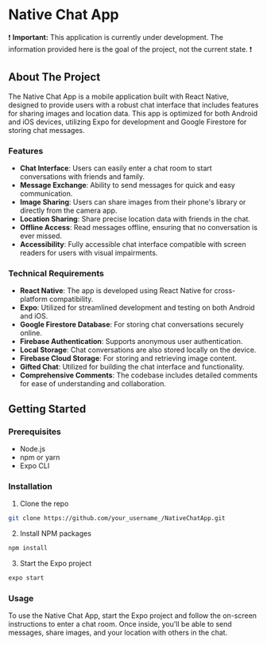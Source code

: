 # Native Chat App
:exclamation: **Important:** This application is currently under development. The information provided here is the goal of the project, not the current state. :exclamation:


## About The Project

The Native Chat App is a mobile application built with React Native, designed to provide users with a robust chat interface that includes features for sharing images and location data. This app is optimized for both Android and iOS devices, utilizing Expo for development and Google Firestore for storing chat messages.

### Features

- **Chat Interface**: Users can easily enter a chat room to start conversations with friends and family.
- **Message Exchange**: Ability to send messages for quick and easy communication.
- **Image Sharing**: Users can share images from their phone's library or directly from the camera app.
- **Location Sharing**: Share precise location data with friends in the chat.
- **Offline Access**: Read messages offline, ensuring that no conversation is ever missed.
- **Accessibility**: Fully accessible chat interface compatible with screen readers for users with visual impairments.

### Technical Requirements

- **React Native**: The app is developed using React Native for cross-platform compatibility.
- **Expo**: Utilized for streamlined development and testing on both Android and iOS.
- **Google Firestore Database**: For storing chat conversations securely online.
- **Firebase Authentication**: Supports anonymous user authentication.
- **Local Storage**: Chat conversations are also stored locally on the device.
- **Firebase Cloud Storage**: For storing and retrieving image content.
- **Gifted Chat**: Utilized for building the chat interface and functionality.
- **Comprehensive Comments**: The codebase includes detailed comments for ease of understanding and collaboration.

## Getting Started

### Prerequisites

- Node.js
- npm or yarn
- Expo CLI

### Installation

1. Clone the repo
  ```sh
  git clone https://github.com/your_username_/NativeChatApp.git
  ```
2. Install NPM packages
  ```sh
  npm install
  ```
3. Start the Expo project
  ```sh
  expo start
  ```

### Usage
To use the Native Chat App, start the Expo project and follow the on-screen instructions to enter a chat room. Once inside, you'll be able to send messages, share images, and your location with others in the chat.